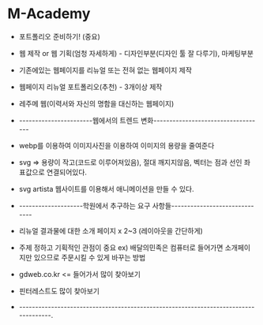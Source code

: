 # M-Academy
+ 포트폴리오 준비하기! (중요)
+ 웹 제작 or 웹 기획(엄청 자세하게) - 디자인부분(디자인 툴 잘 다루기), 마케팅부분
+ 기존에있는 웹페이지를 리뉴얼 또는 전혀 없는 웹페이지 제작
+ 웹페이지 리뉴얼 포트폴리오(추천) - 3개이상 제작
+ 레주메 웹(이력서와 자신의 명함을 대신하는 웹페이지)
+ -----------------------웹에서의 트렌드 변화-----------------------------------
+ webp를 이용하여 이미지사진을 이용하여 이미지의 용량을 줄여준다
+ svg => 용량이 작고(코드로 이루어져있음), 절대 깨지지않음, 벡터는 점과 선인 좌표값으로 연결되어있다.
+ svg artista 웹사이트를 이용해서 애니메이션을 만들 수 있다.
+ --------------------학원에서 추구하는 요구 사항들------------------------------
+ 리뉴얼 결과물에 대한 소개 페이지 x 2~3 (레이아웃을 간단하게)

+ 주제 정하고 기획적인 관점이 중요
ex) 배달의민족은 컴퓨터로 들어가면 소개페이지만 있으므로 주문시킬 수 있게 바꾸는 방법
+ gdweb.co.kr <= 들어가서 많이 찾아보기
+ 핀터레스트도 많이 찾아보기
+ ------------------------------------------------------------------------------------.
